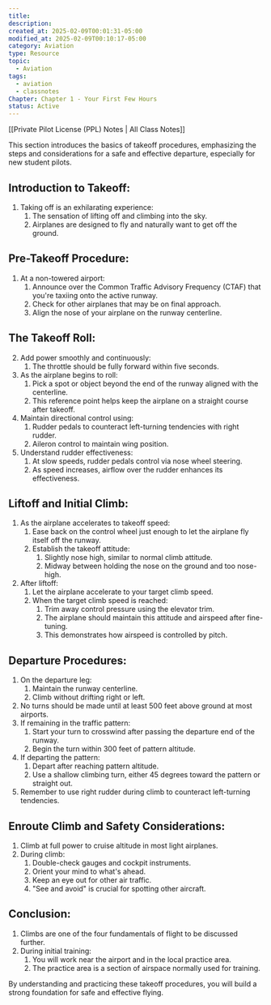 ```yaml
---
title: 
description: 
created_at: 2025-02-09T00:01:31-05:00
modified_at: 2025-02-09T00:10:17-05:00
category: Aviation
type: Resource
topic:
  - Aviation
tags:
  - aviation
  - classnotes
Chapter: Chapter 1 - Your First Few Hours
status: Active
---
```

[[Private Pilot License (PPL) Notes | All Class Notes]]

This section introduces the basics of takeoff procedures, emphasizing the steps and considerations for a safe and effective departure, especially for new student pilots.

## Introduction to Takeoff:

1. Taking off is an exhilarating experience:
    1. The sensation of lifting off and climbing into the sky.
    2. Airplanes are designed to fly and naturally want to get off the ground.

## Pre-Takeoff Procedure:

1. At a non-towered airport:
    1. Announce over the Common Traffic Advisory Frequency (CTAF) that you're taxiing onto the active runway.
    2. Check for other airplanes that may be on final approach.
    3. Align the nose of your airplane on the runway centerline.

## The Takeoff Roll:

2. Add power smoothly and continuously:
    1. The throttle should be fully forward within five seconds.
3. As the airplane begins to roll:
    1. Pick a spot or object beyond the end of the runway aligned with the centerline.
    2. This reference point helps keep the airplane on a straight course after takeoff.
4. Maintain directional control using:
    1. Rudder pedals to counteract left-turning tendencies with right rudder.
    2. Aileron control to maintain wing position.
5. Understand rudder effectiveness:
    1. At slow speeds, rudder pedals control via nose wheel steering.
    2. As speed increases, airflow over the rudder enhances its effectiveness.

## Liftoff and Initial Climb:

1. As the airplane accelerates to takeoff speed:
    1. Ease back on the control wheel just enough to let the airplane fly itself off the runway.
    2. Establish the takeoff attitude:
        1. Slightly nose high, similar to normal climb attitude.
        2. Midway between holding the nose on the ground and too nose-high.
2. After liftoff:
    1. Let the airplane accelerate to your target climb speed.
    2. When the target climb speed is reached:
        1. Trim away control pressure using the elevator trim.
        2. The airplane should maintain this attitude and airspeed after fine-tuning.
        3. This demonstrates how airspeed is controlled by pitch.

## Departure Procedures:

1. On the departure leg:
    1. Maintain the runway centerline.
    2. Climb without drifting right or left.
2. No turns should be made until at least 500 feet above ground at most airports.
3. If remaining in the traffic pattern:
    1. Start your turn to crosswind after passing the departure end of the runway.
    2. Begin the turn within 300 feet of pattern altitude.
4. If departing the pattern:
    1. Depart after reaching pattern altitude.
    2. Use a shallow climbing turn, either 45 degrees toward the pattern or straight out.
5. Remember to use right rudder during climb to counteract left-turning tendencies.

## Enroute Climb and Safety Considerations:

1. Climb at full power to cruise altitude in most light airplanes.
2. During climb:
    1. Double-check gauges and cockpit instruments.
    2. Orient your mind to what's ahead.
    3. Keep an eye out for other air traffic.
    4. "See and avoid" is crucial for spotting other aircraft.

## Conclusion:

1. Climbs are one of the four fundamentals of flight to be discussed further.
2. During initial training:
    1. You will work near the airport and in the local practice area.
    2. The practice area is a section of airspace normally used for training.

By understanding and practicing these takeoff procedures, you will build a strong foundation for safe and effective flying.